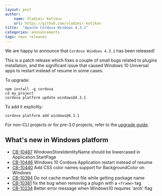 ```yaml
---
layout: post
author:
    name: Vladimir Kotikov
    url: https://github.com/vladimir-kotikov
title:  "Apache Cordova Windows 4.3.1"
categories: announcements
tags: news releases
---
```


We are happy to announce that `Cordova Windows 4.3.1` has been released!

This is a patch release which fixes a couple of small bugs related to plugins installation, and the significant issue that caused Windows 10 Universal apps to restart instead of resume in some cases.

To upgrade:

    npm install -g cordova
    cd my_project
    cordova platform update windows@4.3.1

To add it explicitly:

    cordova platform add windows@4.3.1

For non-CLI projects or for pre-3.0 projects, refer to the [upgrade guide](http://cordova.apache.org/docs/en/dev/guide/platforms/win8/upgrade.html).

<!--more-->
## What's new in Windows platform

* [CB-10487](https://issues.apache.org/jira/browse/CB-10487) WindowsStoreIdentityName should be lowercased in Application.StartPage
* [CB-10446](https://issues.apache.org/jira/browse/CB-10446) Windows 10 Cordova Application restart instead of resume
* [CB-10440](https://issues.apache.org/jira/browse/CB-10440) Add CSS color names support for BackgroundColor on Windows
* [CB-10394](https://issues.apache.org/jira/browse/CB-10394) Do not cache manifest file while getting package name
* [CB-10381](https://issues.apache.org/jira/browse/CB-10381) fix the bug when removing a plugin with a `<frame>` tag
* [CB-10234](https://issues.apache.org/jira/browse/CB-10234) Better error message when Windows10 requires 'arch' flag
